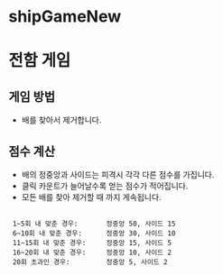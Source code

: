 # shipGameNew

# 전함 게임
## 게임 방법
- 배를 찾아서 제거합니다.
## 점수 계산
- 배의 정중앙과 사이드는 피격시 각각 다른 점수를 가집니다.
- 클릭 카운트가 늘어날수록 얻는 점수가 적어집니다.
- 모든 배를 찾아 제거할 때 까지 게속됩니다.

``` 

 1~5회 내 맞춘 경우:       정중앙 50, 사이드 15 
 6~10회 내 맞춘 경우:      정중앙 30, 사이드 10
 11~15회 내 맞춘 경우:     정중앙 15, 사이드 5
 16~20회 내 맞춘 경우:     정중앙 10, 사이드 2
 20회 초과인 경우:         정중앙 5, 사이드 2 


```





